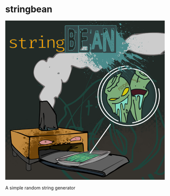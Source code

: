 # stringbean
![alt text](https://github.com/dirtybrie/stringbean/blob/%7Bdirt%7D/img/stringbean.png?raw=true)

A simple random string generator

